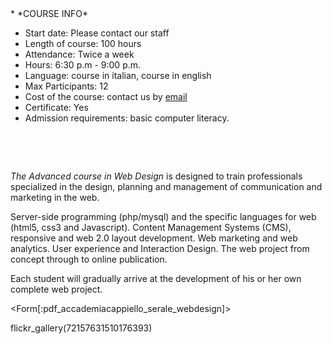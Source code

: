 <div id='aside'>
* *COURSE INFO*
&nbsp;

* Start date: Please contact our staff
* Length of course: 100 hours
* Attendance: Twice a week
* Hours: 6:30 p.m - 9:00 p.m.
* Language: course in italian, course in english 
* Max Participants: 12
* Cost of the course: contact us by <a href="mailto: international@accademia-cappiello.it">email</a>
* Certificate: Yes
* Admission requirements: basic computer literacy.

&nbsp;

&nbsp;
</div>

*The Advanced course in Web Design* is designed to train professionals specialized in the design, planning and management of communication and marketing in the web.

Server-side programming (php/mysql) and the specific languages for web (html5, css3 and Javascript). Content Management Systems (CMS), responsive and web 2.0 layout development. Web marketing and web analytics. User experience and Interaction Design. The web project from concept through to online publication. 

Each student will gradually arrive at the development of his or her own complete web project.


<Form[:pdf_accademiacappiello_serale_webdesign]>

flickr_gallery(72157631510176393)